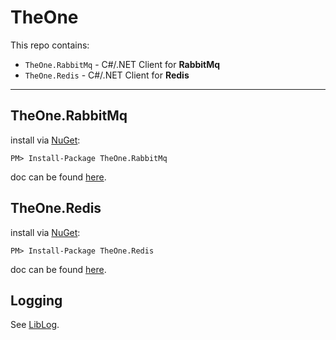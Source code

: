 # TheOne

This repo contains:

* `TheOne.RabbitMq` - C#/.NET Client for **RabbitMq**
* `TheOne.Redis` - C#/.NET Client for **Redis**

* * *

## TheOne.RabbitMq

install via [NuGet](https://www.nuget.org/packages/TheOne.RabbitMq/):

    PM> Install-Package TheOne.RabbitMq

doc can be found [here](docs/rabbitmq.md).

## TheOne.Redis

install via [NuGet](https://www.nuget.org/packages/TheOne.Redis/):

    PM> Install-Package TheOne.Redis

doc can be found [here](docs/redis.md).

## Logging

See [LibLog](https://github.com/damianh/LibLog/wiki#transparent-logging-support).
